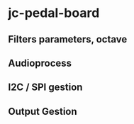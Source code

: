 # jc-pedal-board

## Filters parameters, octave

## Audioprocess

## I2C / SPI gestion

## Output Gestion

